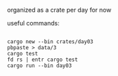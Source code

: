 organized as a crate per day for now

useful commands:

```

cargo new --bin crates/day03
pbpaste > data/3
cargo test
fd rs | entr cargo test
cargo run --bin day03

```
